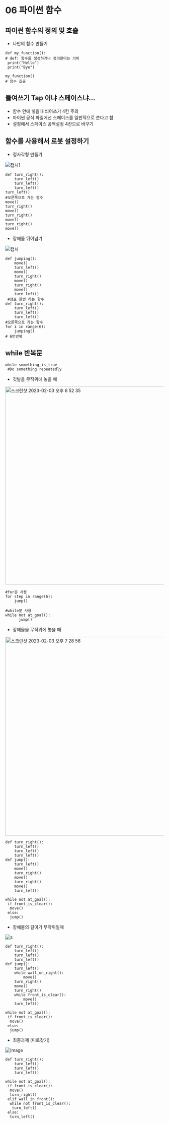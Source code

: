 # 06 파이썬 함수

## 파이썬 함수의 정의 및 호출

- 나만의 함수 만들기

```
def my_function(): 
# def: 함수를 생성하거나 정의한다는 의미
 print("Hello")
 print("Bye")
 
my_function()
# 함수 호출

```

## 들여쓰기 Tap 이냐 스페이스냐...

- 함수 안에 넣을때 띄어쓰기 4칸 주의
- 파이썬 공식 파일에선 스페이스를 일반적으로 쓴다고 함
- 설정에서 스페이스 공백설정 4칸으로 바꾸기


## 함수를 사용해서 로봇 설정하기

- 정사각형 만들기

![캡처1](https://user-images.githubusercontent.com/121744538/216298564-f0b72a0a-b0f8-49d4-a1af-ba323a3b60f6.JPG)


```
def turn_right():
    turn_left()
    turn_left()
    turn_left()
turn_left()
#오른쪽으로 가는 함수
move()
turn_right()
move()
turn_right()
move()
turn_right()
move()
```

- 장애물 뛰어넘기

![캡처](https://user-images.githubusercontent.com/121744538/216298802-aa64c9b8-94bc-4025-842a-6d40c24b10f2.JPG)


```
def jumping():
    move()
    turn_left()
    move()
    turn_right()
    move()
    turn_right()
    move()
    turn_left()
 #점프 한번 하는 함수
def turn_right():
    turn_left()
    turn_left()
    turn_left()
#오른쪽으로 가는 함수
for i in range(6):
    jumping()
# 6번반복
```

## while 반복문
```
while something_is_true
 #Do something repeatedly
```
- 깃발을 무작위에 놓을 때
<img width="629" alt="스크린샷 2023-02-03 오후 6 52 35" src="https://user-images.githubusercontent.com/121744538/216571742-b5bf91a0-9720-4d57-925d-1318c3e3cf61.png">

```
#for문 사용
for step in range(6):
    jump()
```

```
#while문 사용
while not at_goal():
      jump()
```
  
- 장애물을 무작위에 놓을 때
<img width="631" alt="스크린샷 2023-02-03 오후 7 28 56" src="https://user-images.githubusercontent.com/121744538/216606335-39b02c9e-25b2-4c60-896f-250f2790dbc8.png">

```
def turn_right():
    turn_left()
    turn_left()
    turn_left()
def jump():
    turn_left()
    move()
    turn_right()
    move()
    turn_right()
    move()
    turn_left()
   
while not at_goal():
 if front_is_clear():
  move()
 else: 
  jump()
```
- 장애물의 길이가 무작위일때

![s](https://user-images.githubusercontent.com/121744538/216615105-3eb8f5f4-927e-4922-bd2e-dd74e3d56ac8.JPG)

```
def turn_right():
    turn_left()
    turn_left()
    turn_left()
def jump():
    turn_left()
    while wall_on_right():
        move()
    turn_right()
    move()
    turn_right()
    while front_is_clear():
        move()
    turn_left()
   
while not at_goal():
 if front_is_clear():
  move()
 else: 
  jump()
```

- 최종과제 (미로찾기)

![image](https://user-images.githubusercontent.com/121744538/216746774-84c87e85-6dba-4e0c-8380-2c0d7b787ea9.png)


```
def turn_right():
    turn_left()
    turn_left()
    turn_left()
    
while not at_goal():
 if front_is_clear():
  move()
  turn_right()
 elif wall_in_front():
  while not front_is_clear():
   turn_left()
 else:
  turn_left()
        
```
